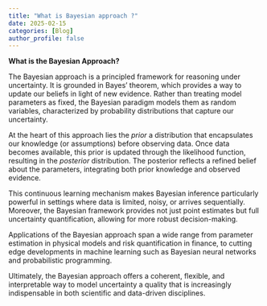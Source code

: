 ```yaml
---
title: "What is Bayesian approach ?"
date: 2025-02-15
categories: [Blog]
author_profile: false
---
```



**What is the Bayesian Approach?**

The Bayesian approach is a principled framework for reasoning under uncertainty. It is grounded in Bayes’ theorem, which provides a way to update our beliefs in light of new evidence. Rather than treating model parameters as fixed, the Bayesian paradigm models them as random variables, characterized by probability distributions that capture our uncertainty.

At the heart of this approach lies the *prior* a distribution that encapsulates our knowledge (or assumptions) before observing data. Once data becomes available, this prior is updated through the likelihood function, resulting in the *posterior* distribution. The posterior reflects a refined belief about the parameters, integrating both prior knowledge and observed evidence.

This continuous learning mechanism makes Bayesian inference particularly powerful in settings where data is limited, noisy, or arrives sequentially. Moreover, the Bayesian framework provides not just point estimates but full uncertainty quantification, allowing for more robust decision-making.

Applications of the Bayesian approach span a wide range from parameter estimation in physical models and risk quantification in finance, to cutting edge developments in machine learning such as Bayesian neural networks and probabilistic programming.

Ultimately, the Bayesian approach offers a coherent, flexible, and interpretable way to model uncertainty a quality that is increasingly indispensable in both scientific and data-driven disciplines.
